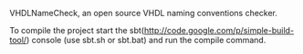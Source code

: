 VHDLNameCheck, an open source VHDL naming conventions checker.

To compile the project start the sbt(http://code.google.com/p/simple-build-tool/) console (use sbt.sh or sbt.bat) and run the compile command.